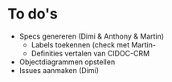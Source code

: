 # To do's

- Specs genereren (Dimi & Anthony & Martin)
  - Labels toekennen (check met Martin-
  - Definities vertalen van CIDOC-CRM
- Objectdiagrammen opstellen
- Issues aanmaken (Dimi)
